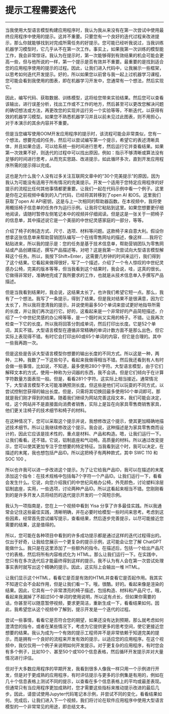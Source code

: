 # 提示工程需要迭代

---

当我使用大型语言模型构建应用程序时，我认为我从来没有在第一次尝试中使用最终应用程序中使用的提示。这并不重要。只要您有一个良好的迭代过程来改进提示，那么你就能够找到对完成所需任务的好提示。您可能已经听我说过，当我训练机器学习模型时，它几乎从不在第一次工作。事实上，如果我第一次训练的模型能工作，我会非常惊讶。我认为在提示时，第一次能够得到有效结果的机会可能会更高一些，但与他所说的一样，第一个提示是否有效并不重要。最重要的是找到适合您的应用程序使用的提示的过程。因此，让我们进入代码中，让我展示一些框架，以思考如何迭代开发提示。好的，所以如果您以前曾与我一起上过机器学习课程，您可能会看到我使用的图表，即在机器学习开发中，您通常有一个想法，然后实现它。

因此，编写代码、获取数据、训练模型，这将给您带来实验结果。然后您可以查看该输出，进行误差分析，找出工作或不工作的地方，然后甚至可以更改您解决问题的确切想法或方法，再更改您的实现并运行另一个实验等等，不断迭代，以获得有效的机器学习模型。如果您不熟悉机器学习并且以前未见过此图表，则不用担心，对于本演示的其余内容并不重要。

但是当您编写使用OOM开发应用程序的提示时，该流程可能会非常类似，您有一个想法，想要完成的任务，然后可以尝试编写第一个提示，希望它的表述清晰具体，并且如果合适，可以给系统一些时间进行思考，然后运行它并查看结果。如果第一次效果不好，则迭代的过程中可以找出原因，例如：指示不够清晰或算法没有足够的时间进行思考，从而充实思路、改进提示，如此循环多次，直到开发应用程序所需的提示得以完成。

这也是为什么我个人没有过多关注互联网文章中的“30个完美提示”的原因，因为我认为可能没有适用于所有情况的完美提示。开发一个适用于您特定应用程序的好提示的流程比任何其他事情都更重要。让我们一起在代码示例中看一个例子。这里是你在之前视频中看到的入门代码，已经将其转移到了open
AI 和OS。这里我们获取了open AI
API密钥，这是与上一次相同的帮助器函数。在本视频中，我将使用概括椅子信息单的任务作为运行示例。让我将它粘贴到这里。如果您想要更仔细地阅读，请随时暂停左侧笔记本中的视频并仔细阅读。但是这是一张关于一把椅子的信息单，其中描述说它是一个美丽的中世纪灵感家庭的一部分，等等。

介绍了椅子的制造方式、尺寸、选项、材料等问题。这款椅子来自意大利。假设你想拿这张信息单来帮助营销团队编写一个在线零售网址的描述，像这样……我将它粘贴进来，所以我的提示是：您的任务是基于技术信息单，帮助营销团队为零售网站或产品创建描述，撰写产品描述等。对吧？这是我第一次尝试向大型语言模型解释这个任务。所以，我按下Shift+Enter，这需要几秒钟的时间来运行，我们得到了这个结果。它看起来做得很好，写了一个描述，介绍了一个令人惊叹的中世纪灵感办公椅，完美的版本等等，但当我看到这个结果时，我会说，哇，这真的很长。它做得非常好，准确地完成了我所要求的工作，也就是从技术信息单入手撰写产品描述。

但是当我看到结果时，我会说，这结果太长了。也许我们希望它短一点。那么，我有了一个想法。我写了一条提示，得到了结果。但是我对结果不是很满意，因为它太长了，所以我将澄清我的提示，并说使用最多50个单词来尝试更好地指导所需的长度，并让我们再次运行它。好的，这看起来是一个非常好的产品简短描述，介绍了一个中世纪灵感的办公椅等等，是一个既时尚又实用的椅子。不错。让我再次检查一下它的长度。所以我将回答分割成单词，然后打印出长度。它是52个单词，其实不错。大型语言模型在遵循非常精确的单词计数方面不是那么出色，但它实际上表现得不错。有时它会打印出60或65个单词的内容，但它是合理的。其中一些我再跑一次。

但是这些是告诉大型语言模型你想要的输出长度的不同方式。所以这是一种，两种，三种。我数了一下这些句子。看起来我做得相当不错。然后我还看到有人有时会做一些事情，比如说，不知道，最多使用280个字符。大型语言模型，由于它们解释文本的方式，使用一种称为分词器的东西，我不会讲。但是它们倾向于在计算字符数量方面表现一般。但是，看看281个字符。这实际上相当接近。通常情况下，大型语言模型不太可能准确预测长度。但这些是他们可以玩耍的不同方式，以尝试控制您获得的输出长度。但是，只需将其切换回最多使用50个单词即可。那就是我们刚才得到的结果。随着我们继续为网站完善这段文本，我们可能会决定，哇，这个网站并不是直接面向消费者销售，实际上是旨在向家具零售商销售家具，他们更关注椅子的技术细节和椅子的材料。

在这种情况下，您可以采取这个提示并说，我想修改这个提示，使其更加精确地描述技术细节。所以让我继续修改这个提示。我会说，这种描述是为家具零售商而设计的，因此它应该是技术性的，重点是材料、产品和构造。嗯，让我们运行一下。让我们看看。还不错。它说，铝制底座和气动椅。高质量的材料。所以通过改变提示，您可以使其更加专注于您想要的特定特征。当我看到这个时，我可以决定，在描述的末尾，我也想包括产品ID。所以这把椅子有两种款式，其中
SWC 110 和 SOC 100 。

所以也许我可以进一步改进这个提示。为了让它给我产品ID，我可以在描述的末尾添加这个指令：在技术规格中包括每7个字符一个产品ID。让我们运行一下，看看会发生什么。它说，向您介绍我们的中世纪风格办公椅，外壳颜色，讨论塑料涂层铝制底座，实用，一些选项，讨论两种产品ID。所以这看起来相当不错。您刚刚看到的是许多开发人员将经历的迭代提示开发的一个简短示例。

我认为一项指南是，您在上一个视频中看到 Yisa
分享了许多最佳实践。所以我通常会记住这些最佳实践，清晰明确，并在必要时给模型一些时间来思考。考虑到这些因素，经常首先尝试编写提示，查看结果，然后逐步完善提示，以尽可能接近您需要的结果，这是值得的。

所以，您可能在各种项目中看到的许多成功提示都是通过这样的迭代过程得出的。仅出于好奇，让我给您展示一个更复杂的提示示例，这可能会让您了解
ChatGPT 能做什么。我只是在这里添加了一些额外的指令。在描述后，包括一个给出产品尺寸的表格，然后将所有内容格式化为
HTML。那么让我们运行一下。在实践中，您只有在多次迭代后才能最终得到这样的提示。我不认为有人会在第一次尝试处理事实表时就写出这个精确的提示。因此，这实际上会输出一堆
HTML。

让我们显示这个HTML，看看它是否是有效的HTML并查看它是否起作用。我其实不知道它会不会起作用，但是让我们看一下。哦，很酷。好的。看起来像是渲染的结果。因此，它具有一个非常漂亮的椅子描述，包括构造、材料和产品尺寸。哦，看起来我漏掉了不超过50个单词的使用说明，所以这有点长，但如果你需要的话，你甚至可以随意暂停视频，要求更简洁，重新生成一下，看看结果如何。因此，我希望您从这个视频中了解到，提示开发是一个迭代的过程。

尝试一些事情，看看它是否符合您的期望，如果还没有达到预期，那么就考虑如何澄清您的指令，或者在某些情况下，考虑为它提供更多的思考空间，使它更接近您想要的结果。我认为成为一个有效的提示工程师并不是非常依赖于知道完美的提示，而是拥有一个良好的流程来开发有效的提示，以适应您的应用程序。在这个视频中，我仅仅用一个例子来说明如何开发提示。对于更复杂的应用程序，有时您会有多个例子，比如10个、甚至50个或100个信息表格，然后循环开发提示并对大量情况进行评估。

但对于大多数应用程序的早期开发，我看到很多人像我一样只用一个示例进行开发，但是对于更成熟的应用程序，有时评估提示与更多的示例集是有用的，例如在几十个信息表格上测试不同的提示，以查看在多个信息表格上的平均或最差表现。但通常只有当应用程序更加成熟时，您才需要这些指标来推动提示改进的最后几步。因此，请尝试使用Jupyter代码笔记本示例，并尝试不同的变化，看看结果如何。完成后，让我们进入下一个视频，我们将讨论在软件应用程序中使用大型语言模型的一个非常常见的用途，即总结文本。